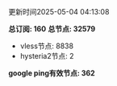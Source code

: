 更新时间2025-05-04 04:13:08

**总订阅: 160**
**总节点: 32579**
- vless节点: 8838
- hysteria2节点: 2

**google ping有效节点: 362**
